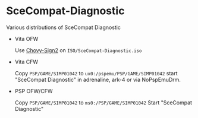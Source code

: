 # SceCompat-Diagnostic

Various distributions of SceCompat Diagnostic

- Vita OFW

	Use [Chovy-Sign2](https://silica.codes/Li/chovy-sign) on ``ISO/SceCompat-Diagnostic.iso``

- Vita CFW

	Copy ``PSP/GAME/SIMP01042`` to ``ux0:/pspemu/PSP/GAME/SIMP01042``
	start "SceCompat Diagnostic" in adrenaline, ark-4 or via NoPspEmuDrm.

- PSP OFW/CFW

	Copy ``PSP/GAME/SIMP01042`` to ``ms0:/PSP/GAME/SIMP01042``
	Start "SceCompat Diagnostic"